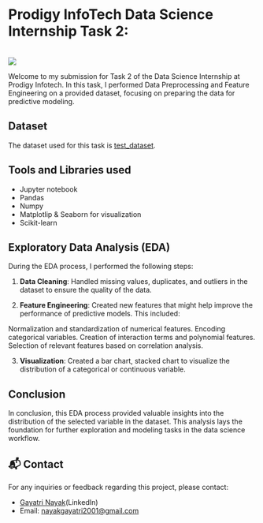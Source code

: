 # Prodigy InfoTech Data Science Internship Task 2:
<br>
<img src=ds2.png>

Welcome to my submission for Task 2 of the Data Science Internship at Prodigy Infotech. In this task, I performed Data Preprocessing and Feature Engineering on a provided dataset, focusing on preparing the data for predictive modeling.

## Dataset

The dataset used for this task is <a href=test.csv>test_dataset</a>. 

## Tools and Libraries used
- Jupyter notebook
- Pandas
- Numpy
- Matplotlip & Seaborn for visualization
- Scikit-learn


## Exploratory Data Analysis (EDA)

During the EDA process, I performed the following steps:

1. **Data Cleaning**: Handled missing values, duplicates, and outliers in the dataset to ensure the quality of the data.
   
3. **Feature Engineering**: Created new features that might help improve the performance of predictive models. This included:

Normalization and standardization of numerical features.
Encoding categorical variables.
Creation of interaction terms and polynomial features.
Selection of relevant features based on correlation analysis.

3. **Visualization**: Created a bar chart, stacked chart to visualize the distribution of a categorical or continuous variable. 



## Conclusion

In conclusion, this EDA process provided valuable insights into the distribution of the selected variable in the dataset. This analysis lays the foundation for further exploration and modeling tasks in the data science workflow.


## 📬 Contact

For any inquiries or feedback regarding this project, please contact:

- <a>[Gayatri Nayak](https://www.linkedin.com/in/gayatri-nayak123)(LinkedIn)</a>
- Email: nayakgayatri2001@gmail.com
